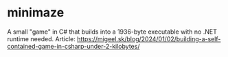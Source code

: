 # minimaze

A small "game" in C# that builds into a 1936-byte executable with no .NET runtime needed. Article: https://migeel.sk/blog/2024/01/02/building-a-self-contained-game-in-csharp-under-2-kilobytes/
